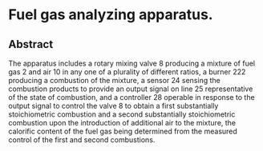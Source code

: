 # Fuel gas analyzing apparatus.

## Abstract
The apparatus includes a rotary mixing valve 8 producing a mixture of fuel gas 2 and air 10 in any one of a plurality of different ratios, a burner 222 producing a combustion of the mixture, a sensor 24 sensing the combustion products to provide an output signal on line 25 representative of the state of combustion, and a controller 28 operable in response to the output signal to control the valve 8 to obtain a first substantially stoichiometric combustion and a second substantially stoichiometric combustion upon the introduction of additional air to the mixture, the calorific content of the fuel gas being determined from the measured control of the first and second combustions.